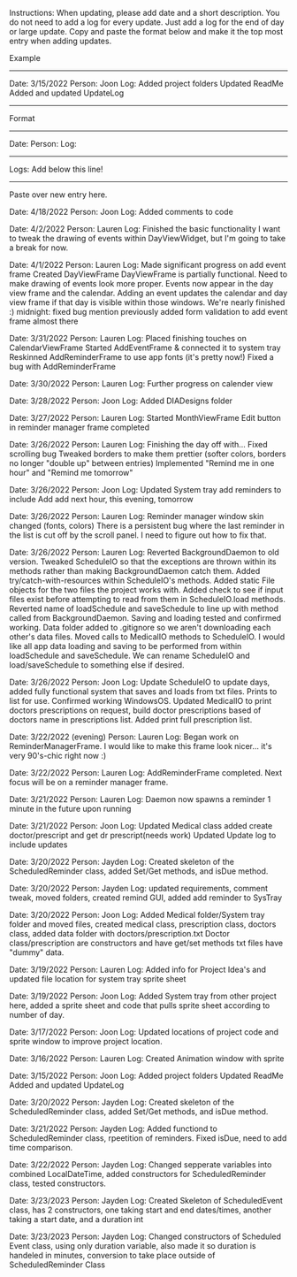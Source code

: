 Instructions: When updating, please add date and a short description. 
You do not need to add a log for every update. 
Just add a log for the end of day or large update.
Copy and paste the format below and make it the top most entry when adding updates.

Example
********************************************
Date: 3/15/2022
Person: Joon
Log: Added project folders
Updated ReadMe
Added and updated UpdateLog

********************************************
Format
********************************************
Date: 
Person: 
Log: 
********************************************

Logs:
Add below this line!
********************************************

Paste over new entry here.

Date: 4/18/2022
Person: Joon
Log: Added comments to code

Date: 4/2/2022
Person: Lauren
Log: Finished the basic functionality
I want to tweak the drawing of events within DayViewWidget,
but I'm going to take a break for now.

Date: 4/1/2022
Person: Lauren
Log: Made significant progress on add event frame
Created DayViewFrame
DayViewFrame is partially functional. Need to make
drawing of events look more proper.
Events now appear in the day view frame and the calendar.
Adding an event updates the calendar and day view frame
if that day is visible within those windows.
We're nearly finished :)
midnight: fixed bug mention previously
added form validation to add event frame
almost there

Date: 3/31/2022
Person: Lauren
Log: Placed finishing touches on CalendarViewFrame
Started AddEventFrame & connected it to system tray
Reskinned AddReminderFrame to use app fonts (it's pretty now!)
Fixed a bug with AddReminderFrame

Date: 3/30/2022
Person: Lauren
Log: Further progress on calender view

Date: 3/28/2022
Person: Joon
Log: Added DIADesigns folder

Date: 3/27/2022
Person: Lauren
Log: Started MonthViewFrame
Edit button in reminder manager frame completed

Date: 3/26/2022
Person: Lauren
Log: Finishing the day off with...
Fixed scrolling bug
Tweaked borders to make them prettier (softer colors, borders no longer "double up" between entries)
Implemented "Remind me in one hour" and "Remind me tomorrow"

Date: 3/26/2022
Person: Joon
Log: Updated System tray add reminders to include
Add add next hour, this evening, tomorrow

Date: 3/26/2022
Person: Lauren
Log: Reminder manager window skin changed (fonts, colors)
There is a persistent bug where the last reminder in the list
is cut off by the scroll panel. I need to figure out how to fix that.

Date: 3/26/2022
Person: Lauren
Log: Reverted BackgroundDaemon to old version.
Tweaked ScheduleIO so that the exceptions are thrown within its methods rather
than making BackgroundDaemon catch them.
Added try/catch-with-resources within ScheduleIO's methods.
Added static File objects for the two files the project works with.
Added check to see if input files exist before attempting to read from them in
ScheduleIO.load methods.
Reverted name of loadSchedule and saveSchedule to line up with method called
from BackgroundDaemon.
Saving and loading tested and confirmed working.
Data folder added to .gitignore so we aren't downloading each other's data files.
Moved calls to MedicalIO methods to ScheduleIO. I would like all app data loading 
and saving to be performed from within loadSchedule and saveSchedule. We can rename 
ScheduleIO and load/saveSchedule to something else if desired.

Date: 3/26/2022
Person: Joon
Log: Update ScheduleIO to update days, added fully functional system that saves 
and loads from txt files. Prints to list for use. Confirmed working WindowsOS.
Updated MedicalIO to print doctors prescriptions on request, build doctor prescriptions
based of doctors name in prescriptions list. Added print full prescription list.

Date: 3/22/2022 (evening)
Person: Lauren
Log: Began work on ReminderManagerFrame. I would like to make this frame look
nicer... it's very 90's-chic right now :)

Date: 3/22/2022
Person: Lauren
Log: AddReminderFrame completed. Next focus will be on a reminder manager frame.

Date: 3/21/2022
Person: Lauren
Log: Daemon now spawns a reminder 1 minute in the future upon running

Date: 3/21/2022
Person: Joon
Log: Updated Medical class added create doctor/prescript and get dr prescript(needs work)
Updated Update log to include updates

Date: 3/20/2022
Person: Jayden
Log: Created skeleton of the ScheduledReminder class, added Set/Get methods, and isDue method.

Date: 3/20/2022
Person: Jayden
Log: updated requirements, comment tweak, moved folders, created remind GUI, added add reminder
to SysTray

Date: 3/20/2022
Person: Joon
Log: Added Medical folder/System tray folder and moved files, created medical class,
prescription class, doctors class, added data folder with doctors/prescription.txt
Doctor class/prescription are constructors and have get/set methods
txt files have "dummy" data.

Date: 3/19/2022
Person: Lauren
Log: Added info for Project Idea's and updated file location for system tray sprite sheet

Date: 3/19/2022
Person: Joon
Log: Added System tray from other project here, added a sprite sheet and code that pulls
sprite sheet according to number of day. 

Date: 3/17/2022
Person: Joon
Log: Updated locations of project code and sprite window to improve project location.

Date: 3/16/2022
Person: Lauren
Log: Created Animation window with sprite

Date: 3/15/2022
Person: Joon
Log: Added project folders
Updated ReadMe
Added and updated UpdateLog

Date: 3/20/2022
Person: Jayden
Log: Created skeleton of the ScheduledReminder class, added Set/Get methods, and isDue method.

Date: 3/21/2022
Person: Jayden
Log: Added functiond to ScheduledReminder class, rpeetition of reminders. Fixed isDue, need to add time comparison.

Date: 3/22/2022
Person: Jayden
Log: Changed sepperate variables into combined LocalDateTime, added constructors for ScheduledReminder class, tested constructors.

Date: 3/23/2023
Person: Jayden
Log: Created Skeleton of ScheduledEvent class, has 2 constructors, one taking start and end dates/times, another taking a start date, and a duration int

Date: 3/23/2023
Person: Jayden
Log: Changed constructors of Scheduled Event class, using only duration variable, also made it so duration is handeled in minutes, conversion to take place outside of ScheduledReminder Class